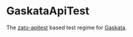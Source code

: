# GaskataApiTest
The [zato-apitest][1] based test regime for [Gaskata][2].


[1]: https://github.com/zatosource/zato-apitest
[2]: https://github.com/thomasez/Gaskata
